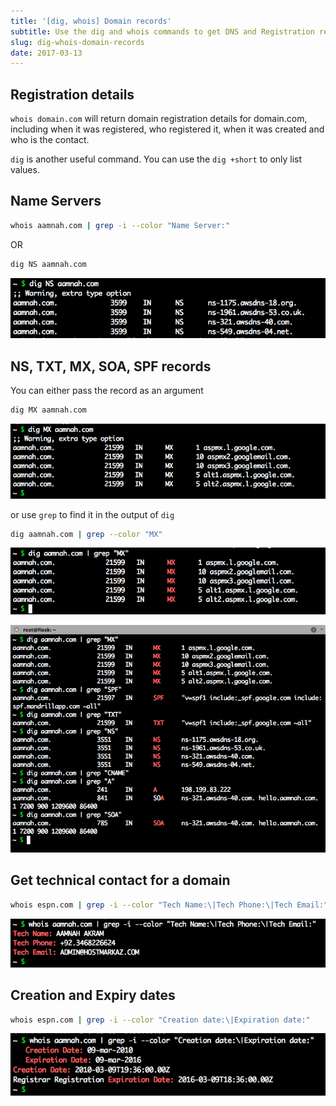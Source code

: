 ```yaml
---
title: '[dig, whois] Domain records'
subtitle: Use the dig and whois commands to get DNS and Registration records of any domain
slug: dig-whois-domain-records
date: 2017-03-13
---
```


## Registration details

`whois domain.com` will return domain registration details for domain.com, including when it was registered, who registered it, when it was created and who is the contact.

`dig` is another useful command. You can use the `dig +short` to only list values.

## Name Servers

```bash
whois aamnah.com | grep -i --color "Name Server:"
```

OR

```bash
dig NS aamnah.com
```

![cmd-dig-ns](./images/cmd-dig-ns.png)

## NS, TXT, MX, SOA, SPF records

You can either pass the record as an argument

```bash
dig MX aamnah.com
```

![dig MX aamnah.com](./images/cmd-dig-mx-2.png)

or use `grep` to find it in the output of `dig`

```bash
dig aamnah.com | grep --color "MX"
```

![cmd-dig-mx](./images/cmd-dig-mx.png)

![cmd-dig.png](./images/cmd-dig.png)

## Get technical contact for a domain

```bash
whois espn.com | grep -i --color "Tech Name:\|Tech Phone:\|Tech Email:"
```

![cmd-whois-2](./images/cmd-whois-2.png)

## Creation and Expiry dates

```bash
whois espn.com | grep -i --color "Creation date:\|Expiration date:"
```

![cmd-whois](./images/cmd-whois.png)
